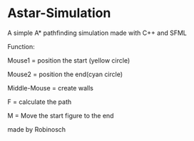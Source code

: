 # Astar-Simulation
A simple A* pathfinding simulation made with C++ and SFML


Function:

Mouse1 = position the start (yellow circle)

Mouse2 = position the end(cyan circle)

Middle-Mouse = create walls

F = calculate the path

M = Move the start figure to the end



made by Robinosch
